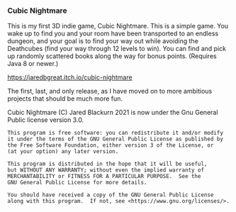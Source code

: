 ### Cubic Nightmare ###

This is my first 3D indie game, Cubic Nightmare. ​This is a simple game.  You wake up to find you and your room have been transported to an endless dungeon, and your goal is to find your way out while avoiding the Deathcubes (find your way through 12 levels to win).  You can find and pick up randomly scattered books along the way for bonus points.  (Requires Java 8 or newer.)

https://jaredbgreat.itch.io/cubic-nightmare

The first, last, and only release, as I have moved on to more ambitious projects that should be much more fun.

Cubic Nightmare (C) Jared Blackurn 2021 is now under the Gnu General Public license version 3.0.

    This program is free software: you can redistribute it and/or modify
    it under the terms of the GNU General Public License as published by
    the Free Software Foundation, either version 3 of the License, or
    (at your option) any later version.

    This program is distributed in the hope that it will be useful,
    but WITHOUT ANY WARRANTY; without even the implied warranty of
    MERCHANTABILITY or FITNESS FOR A PARTICULAR PURPOSE.  See the
    GNU General Public License for more details.

    You should have received a copy of the GNU General Public License
    along with this program.  If not, see <https://www.gnu.org/licenses/>.


  
